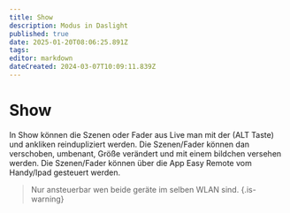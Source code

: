 ```yaml
---
title: Show
description: Modus in Daslight
published: true
date: 2025-01-20T08:06:25.891Z
tags: 
editor: markdown
dateCreated: 2024-03-07T10:09:11.839Z
---
```


# Show
In Show können die Szenen oder Fader aus Live man mit der (ALT Taste) und ankliken reindupliziert werden.
Die Szenen/Fader können dan verschoben, umbenant, Größe verändert und mit einem bildchen versehen werden.
Die Szenen/Fader können über die App Easy Remote vom Handy/Ipad gesteuert werden.
> Nur ansteuerbar wen beide geräte im selben WLAN sind.
{.is-warning}
